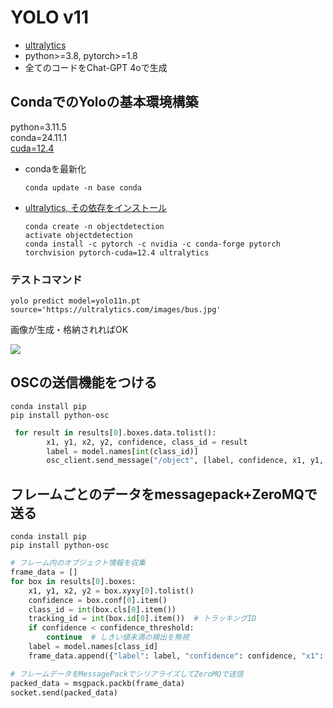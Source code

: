 # YOLO v11

* [ultralytics](https://github.com/ultralytics/ultralytics)
* python>=3.8, pytorch>=1.8
* 全てのコードをChat-GPT 4oで生成

## CondaでのYoloの基本環境構築
python=3.11.5  
conda=24.11.1  
[cuda=12.4](https://developer.nvidia.com/cuda-12-4-0-download-archive)

* condaを最新化
    ```
    conda update -n base conda
    ```
* [ultralytics, その依存をインストール](https://docs.ultralytics.com/quickstart/#install-ultralytics)

    ```
    conda create -n objectdetection 
    activate objectdetection
    conda install -c pytorch -c nvidia -c conda-forge pytorch torchvision pytorch-cuda=12.4 ultralytics
    ```

### テストコマンド
```
yolo predict model=yolo11n.pt source='https://ultralytics.com/images/bus.jpg'
```
画像が生成・格納されればOK

![](./runs/detect/predict/bus.jpg)


## OSCの送信機能をつける

```
conda install pip
pip install python-osc
```

```python
 for result in results[0].boxes.data.tolist():
        x1, y1, x2, y2, confidence, class_id = result
        label = model.names[int(class_id)]
        osc_client.send_message("/object", [label, confidence, x1, y1, x2, y2])
```

## フレームごとのデータをmessagepack+ZeroMQで送る

```
conda install pip
pip install python-osc
```

```python
# フレーム内のオブジェクト情報を収集
frame_data = []
for box in results[0].boxes:
    x1, y1, x2, y2 = box.xyxy[0].tolist()
    confidence = box.conf[0].item()
    class_id = int(box.cls[0].item())
    tracking_id = int(box.id[0].item())  # トラッキングID
    if confidence < confidence_threshold:
        continue  # しきい値未満の検出を無視
    label = model.names[class_id]
    frame_data.append({"label": label, "confidence": confidence, "x1": x1, "y1": y1, "x2": x2, "y2": y2, "tracking_id": tracking_id})

# フレームデータをMessagePackでシリアライズしてZeroMQで送信
packed_data = msgpack.packb(frame_data)
socket.send(packed_data)
```
